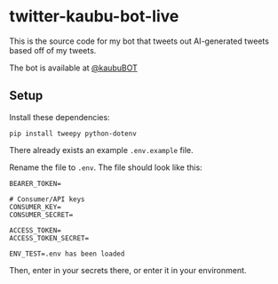 # twitter-kaubu-bot-live
This is the source code for my bot that tweets out AI-generated tweets based off of my tweets.

The bot is available at [@kaubuBOT](https://twitter.com/xkaubuBOT)

## Setup
Install these dependencies:

`pip install tweepy python-dotenv`

There already exists an example `.env.example` file.

Rename the file to `.env`. The file should look like this:

```
BEARER_TOKEN=

# Consumer/API keys
CONSUMER_KEY=
CONSUMER_SECRET=

ACCESS_TOKEN=
ACCESS_TOKEN_SECRET=

ENV_TEST=.env has been loaded
```

Then, enter in your secrets there, or enter it in your environment.